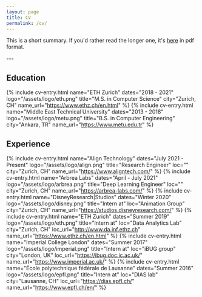 ```yaml
---
layout: page
title: CV
permalink: /cv/
---
```

This is a short summary. If you'd rather read the longer one, it's <a href="/docs/DorukCetinCV.pdf" target="_blank">here</a> in pdf format.

---&nbsp;
## Education
{% include cv-entry.html name="ETH Zurich" dates="2018 - 2021" logo="/assets/logo/eth.png"
title="M.S. in Computer Science" city="Zurich, CH" name_url="https://www.ethz.ch/en.html" %}
{% include cv-entry.html name="Middle East Technical University" dates="2013 - 2018" logo="/assets/logo/metu.png"
title="B.S. in Computer Engineering" city="Ankara, TR" name_url="https://www.metu.edu.tr" %}

## Experience
{% include cv-entry.html name="Align Technology" dates="July 2021 - Present" logo="/assets/logo/align.png"
title="Research Engineer" loc="" city="Zurich, CH" name_url="https://www.aligntech.com/" %}
{% include cv-entry.html name="Arbrea Labs" dates="April - July 2021" logo="/assets/logo/arbrea.png"
title="Deep Learning Engineer" loc="" city="Zurich, CH" name_url="https://arbrea-labs.com/" %}
{% include cv-entry.html name="DisneyResearch|Studios" dates="Winter 2020" logo="/assets/logo/disney.png"
title="Intern at" loc="Animation Group" city="Zurich, CH" name_url="https://studios.disneyresearch.com/" %}
{% include cv-entry.html name="ETH Zurich" dates="Summer 2019" logo="/assets/logo/eth.png"
title="Intern at" loc="Data Analytics Lab" city="Zurich, CH" loc_url="http://www.da.inf.ethz.ch" name_url="https://www.ethz.ch/en.html" %}
{% include cv-entry.html name="Imperial College London" dates="Summer 2017" logo="/assets/logo/imperial.png"
title="Intern at" loc="iBUG group" city="London, UK" loc_url="https://ibug.doc.ic.ac.uk/" name_url="https://www.imperial.ac.uk/" %}
{% include cv-entry.html name="École polytechnique fédérale de Lausanne" dates="Summer 2016" logo="/assets/logo/epfl.png"
title="Intern at" loc="DIAS lab" city="Lausanne, CH" loc_url="https://dias.epfl.ch/" name_url="https://www.epfl.ch/en/" %}
